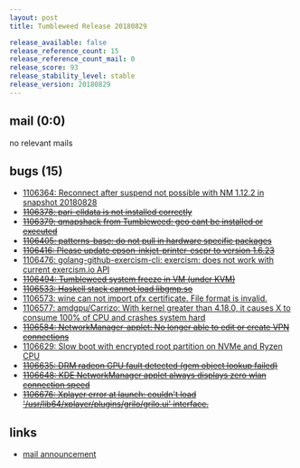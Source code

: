 ```yaml
---
layout: post
title: Tumbleweed Release 20180829

release_available: false
release_reference_count: 15
release_reference_count_mail: 0
release_score: 93
release_stability_level: stable
release_version: 20180829
---
```


## mail (0:0)

no relevant mails

## bugs (15)

<!--more-->

- [1106364: Reconnect after suspend not possible with NM 1.12.2 in snapshot 20180828](https://bugzilla.opensuse.org/show_bug.cgi?id=1106364)
- ~~[1106378: pari-elldata is not installed correctly](https://bugzilla.opensuse.org/show_bug.cgi?id=1106378)~~
- ~~[1106379: qmapshack from Tumbleweed: geo cant be installed or executed](https://bugzilla.opensuse.org/show_bug.cgi?id=1106379)~~
- ~~[1106405: patterns-base: do not pull in hardware specific packages](https://bugzilla.opensuse.org/show_bug.cgi?id=1106405)~~
- ~~[1106416: Please update epson-inkjet-printer-escpr to version 1.6.23](https://bugzilla.opensuse.org/show_bug.cgi?id=1106416)~~
- [1106476: golang-github-exercism-cli: exercism: does not work with current exercism.io API](https://bugzilla.opensuse.org/show_bug.cgi?id=1106476)
- ~~[1106494: Tumbleweed system freeze in VM (under KVM)](https://bugzilla.opensuse.org/show_bug.cgi?id=1106494)~~
- ~~[1106533: Haskell stack cannot load libgmp.so](https://bugzilla.opensuse.org/show_bug.cgi?id=1106533)~~
- [1106573: wine can not import pfx certificate. File format is invalid.](https://bugzilla.opensuse.org/show_bug.cgi?id=1106573)
- [1106577: amdgpu/Carrizo: With kernel greater than 4.18.0, it causes X to consume 100% of CPU and crashes system hard](https://bugzilla.opensuse.org/show_bug.cgi?id=1106577)
- ~~[1106584: NetworkManager-applet: No longer able to edit or create VPN connections](https://bugzilla.opensuse.org/show_bug.cgi?id=1106584)~~
- [1106629: Slow boot with encrypted root partition on NVMe and Ryzen CPU](https://bugzilla.opensuse.org/show_bug.cgi?id=1106629)
- ~~[1106635: DRM radeon GPU fault detected (gem object lookup failed)](https://bugzilla.opensuse.org/show_bug.cgi?id=1106635)~~
- ~~[1106648: KDE NetworkManager applet always displays zero wlan connection speed](https://bugzilla.opensuse.org/show_bug.cgi?id=1106648)~~
- ~~[1106676: Xplayer error at launch: couldn't load '/usr/lib64/xplayer/plugins/grilo/grilo.ui' interface.](https://bugzilla.opensuse.org/show_bug.cgi?id=1106676)~~



## links

- [mail announcement](https://lists.opensuse.org/opensuse-factory/2018-08/msg00358.html)
